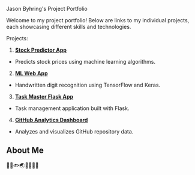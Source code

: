 Jason Byhring's Project Portfolio

Welcome to my project portfolio! Below are links to my individual projects, each showcasing different skills and technologies. 

Projects:
1. **[Stock Predictor App](https://your-streamlit-cloud-url-for-stock-predictor)**
- Predicts stock prices using machine learning algorithms.
2. **[ML Web App](https://2fzad6p7hpzezixf9a5f4w.streamlit.app/)**
- Handwritten digit recognition using TensorFlow and Keras.
3. **[Task Master Flask App](https://your-streamlit-cloud-url-for-task-master-flask-app)**
- Task management application built with Flask.
4. **[GitHub Analytics Dashboard](https://your-streamlit-cloud-url-for-github-analytics-dashboard)**
- Analyzes and visualizes GitHub repository data.
## About Me
🧠🐍🐟🌏🎯🍍🌿💥

